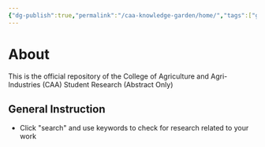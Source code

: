 ```yaml
---
{"dg-publish":true,"permalink":"/caa-knowledge-garden/home/","tags":["gardenEntry"],"created":"2024-05-22T15:15:08.971+08:00"}
---
```


# About
This is the official repository of the College of Agriculture and Agri-Industries (CAA) Student Research (Abstract Only)

## General Instruction
- Click "search" and use keywords to  check for research related to your work